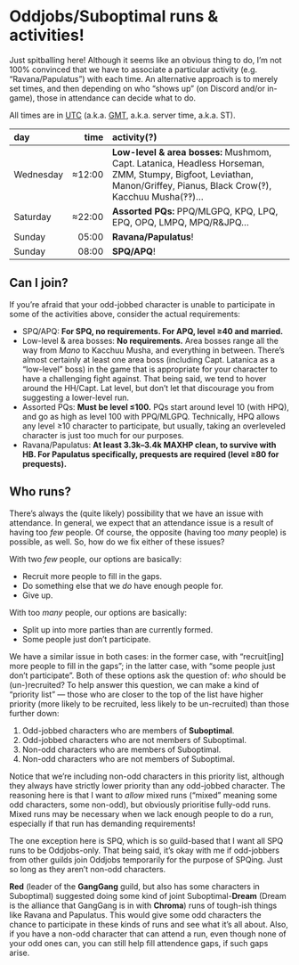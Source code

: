 # Oddjobs/Suboptimal runs & activities!

Just spitballing here! Although it seems like an obvious thing to do, I’m not
100% convinced that we have to associate a particular activity (e\.g.
“Ravana/Papulatus”) with each time. An alternative approach is to merely set
times, and then depending on who “shows up” (on Discord and/or in-game), those
in attendance can decide what to do.

All times are in
[UTC](https://en.wikipedia.org/wiki/Coordinated_Universal_Time) (a\.k\.a.
[GMT](https://en.wikipedia.org/wiki/Greenwich_Mean_Time), a\.k\.a. server time,
a\.k\.a. ST).

| day       |   time | activity(?)                                                                                                                                                        |
| :-------- | -----: | :----------------------------------------------------------------------------------------------------------------------------------------------------------------- |
| Wednesday | ≈12:00 | **Low-level & area bosses:** Mushmom, Capt. Latanica, Headless Horseman, ZMM, Stumpy, Bigfoot, Leviathan, Manon/Griffey, Pianus, Black Crow(‽), Kacchuu Musha(‽‽)… |
| Saturday  | ≈22:00 | **Assorted PQs:** PPQ/MLGPQ, KPQ, LPQ, EPQ, OPQ, LMPQ, MPQ/R&JPQ…                                                                                                  |
| Sunday    |  05:00 | **Ravana/Papulatus**!                                                                                                                                              |
| Sunday    |  08:00 | **SPQ/APQ**!                                                                                                                                                       |

## Can I join?

If you’re afraid that your odd-jobbed character is unable to participate in
some of the activities above, consider the actual requirements:

- SPQ/APQ: **For SPQ, no requirements. For APQ, level ≥40 and married.**
- Low-level & area bosses: **No requirements.** Area bosses range all
  the way from _Mano_ to Kacchuu Musha, and everything in between. There’s
  almost certainly at least one area boss (including Capt. Latanica as a
  “low-level” boss) in the game that is appropriate for your character to have
  a challenging fight against. That being said, we tend to hover around the
  HH/Capt. Lat level, but don’t let that discourage you from suggesting a
  lower-level run.
- Assorted PQs: **Must be level ≤100.** PQs start around level 10 (with HPQ),
  and go as high as level 100 with PPQ/MLGPQ. Technically, HPQ allows any level
  ≥10 character to participate, but usually, taking an overleveled character is
  just too much for our purposes.
- Ravana/Papulatus: **At least 3\.3k–3\.4k MAXHP clean, to survive with HB. For
  Papulatus specifically, prequests are required (level ≥80 for prequests).**

## Who runs?

There’s always the (quite likely) possibility that we have an issue with
attendance. In general, we expect that an attendance issue is a result of
having too _few_ people. Of course, the opposite (having too _many_ people) is
possible, as well. So, how do we fix either of these issues?

With two _few_ people, our options are basically:

- Recruit more people to fill in the gaps.
- Do something else that we _do_ have enough people for.
- Give up.

With too _many_ people, our options are basically:

- Split up into more parties than are currently formed.
- Some people just don’t participate.

We have a similar issue in both cases: in the former case, with “recruit\[ing\]
more people to fill in the gaps”; in the latter case, with “some people just
don’t participate”. Both of these options ask the question of: _who_ should be
(un-)recruited? To help answer this question, we can make a kind of “priority
list” — those who are closer to the top of the list have higher priority (more
likely to be recruited, less likely to be un-recruited) than those further
down:

1. Odd-jobbed characters who are members of **Suboptimal**.
2. Odd-jobbed characters who are not members of Suboptimal.
3. Non-odd characters who are members of Suboptimal.
4. Non-odd characters who are not members of Suboptimal.

Notice that we’re including non-odd characters in this priority list, although
they always have strictly lower priority than any odd-jobbed character. The
reasoning here is that I want to _allow_ mixed runs (“mixed” meaning some odd
characters, some non-odd), but obviously prioritise fully-odd runs. Mixed runs
may be necessary when we lack enough people to do a run, especially if that run
has demanding requirements!

The one exception here is SPQ, which is so guild-based that I want all SPQ runs
to be Oddjobs-only. That being said, it’s okay with me if odd-jobbers from
other guilds join Oddjobs temporarily for the purpose of SPQing. Just so long
as they aren’t non-odd characters.

**Red** (leader of the **GangGang** guild, but also has some characters in
Suboptimal) suggested doing some kind of joint Suboptimal-**Dream** (Dream is
the alliance that GangGang is in with **Chroma**) runs of tough-ish things like
Ravana and Papulatus. This would give some odd characters the chance to
participate in these kinds of runs and see what it’s all about. Also, if you
have a non-odd character that can attend a run, even though none of your odd
ones can, you can still help fill attendence gaps, if such gaps arise.
